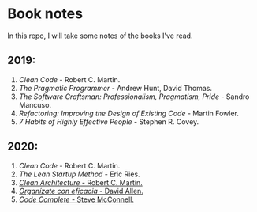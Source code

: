 # Book notes

In this repo, I will take some notes of the books I've read.

## 2019:

1. _Clean Code_ - Robert C. Martin.
2. _The Pragmatic Programmer_ - Andrew Hunt, David Thomas.
3. _The Software Craftsman: Professionalism, Pragmatism, Pride_ - Sandro Mancuso.
4. _Refactoring: Improving the Design of Existing Code_ - Martin Fowler.
5. _7 Habits of Highly Effective People_ - Stephen R. Covey.

## 2020:

1. _Clean Code_ - Robert C. Martin.
2. _The Lean Startup Method_ - Eric Ries.
3. [_Clean Architecture_ - Robert C. Martin.](CleanArchitecture-RobertCMartin.md)
4. [_Organízate con eficacia_ - David Allen.](OrganizateConEficacia-DavidAllen.md)
4. [_Code Complete_ - Steve McConnell.](CodeComplete-SteveMcConnell.md)